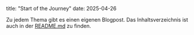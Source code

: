 title: "Start of the Journey"
date: 2025-04-26

Zu jedem Thema gibt es einen eigenen Blogpost. Das Inhaltsverzeichnis ist auch in der [README.md](./readme.md) zu finden. 


